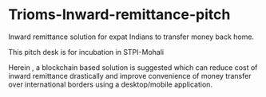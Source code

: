 # Trioms-Inward-remittance-pitch
Inward remittance solution for expat Indians to transfer money back home.

This pitch desk is for incubation in STPI-Mohali 

Herein , a blockchain based solution is suggested which can reduce cost of inward remittance drastically and improve convenience of money transfer over international borders using a desktop/mobile application.
